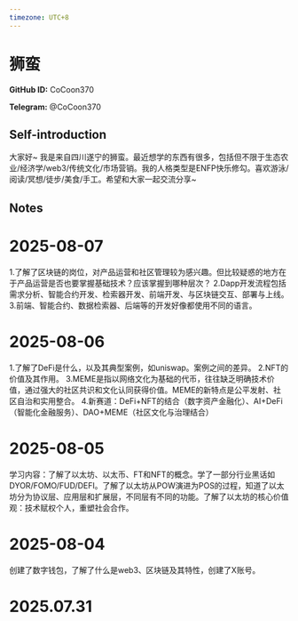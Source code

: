```yaml
---
timezone: UTC+8
---
```


# 狮蛮

**GitHub ID:** CoCoon370

**Telegram:** @CoCoon370

## Self-introduction

大家好~ 我是来自四川遂宁的狮蛮。最近想学的东西有很多，包括但不限于生态农业/经济学/web3/传统文化/市场营销。我的人格类型是ENFP快乐修勾。喜欢游泳/阅读/冥想/徒步/美食/手工。希望和大家一起交流分享~

## Notes

<!-- Content_START -->
# 2025-08-07

1.了解了区块链的岗位，对产品运营和社区管理较为感兴趣。但比较疑惑的地方在于产品运营是否也要掌握基础技术？应该掌握到哪种层次？
2.Dapp开发流程包括需求分析、智能合约开发、检索器开发、前端开发、与区块链交互、部署与上线。
3.前端、智能合约、数据检索器、后端等的开发好像都使用不同的语言。

# 2025-08-06

1.了解了DeFi是什么，以及其典型案例，如uniswap。案例之间的差异。
2.NFT的价值及其作用。
3.MEME是指以网络文化为基础的代币，往往缺乏明确技术价值，通过强大的社区共识和文化认同获得价值。MEME的新特点是公平发射、社区自治和实用整合。
4.新赛道：DeFi+NFT的结合（数字资产金融化）、AI+DeFi（智能化金融服务）、DAO+MEME（社区文化与治理结合）

# 2025-08-05

学习内容：了解了以太坊、以太币、FT和NFT的概念。学了一部分行业黑话如DYOR/FOMO/FUD/DEFI。了解了以太坊从POW演进为POS的过程，知道了以太坊分为协议层、应用层和扩展层，不同层有不同的功能。了解了以太坊的核心价值观：技术赋权个人，重塑社会合作。

# 2025-08-04

创建了数字钱包，了解了什么是web3、区块链及其特性，创建了X账号。


# 2025.07.31


<!-- Content_END -->
